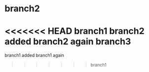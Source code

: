 # branch2
<<<<<<< HEAD
branch1
branch2
added branch2 again
branch3
=======
 branch1
 added branch1 again
>>>>>>> branch1
